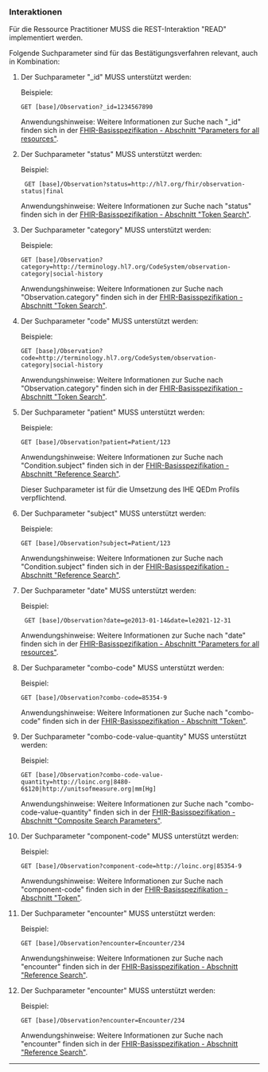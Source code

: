 ### Interaktionen

Für die Ressource Practitioner MUSS die REST-Interaktion "READ" implementiert werden.

Folgende Suchparameter sind für das Bestätigungsverfahren relevant, auch in Kombination:

1. Der Suchparameter "_id" MUSS unterstützt werden:

    Beispiele:

    ```GET [base]/Observation?_id=1234567890```

     Anwendungshinweise: Weitere Informationen zur Suche nach "_id" finden sich in der [FHIR-Basisspezifikation - Abschnitt "Parameters for all resources"](https://www.hl7.org/fhir/R4/search.html#all).

1. Der Suchparameter "status" MUSS unterstützt werden:

   Beispiel:

   ``` GET [base]/Observation?status=http://hl7.org/fhir/observation-status|final```

   Anwendungshinweise: Weitere Informationen zur Suche nach "status"
   finden sich in der [FHIR-Basisspezifikation - Abschnitt "Token Search"](https://hl7.org/fhir/R4/search.html#token).

1. Der Suchparameter "category" MUSS unterstützt werden:

    Beispiele:

    ```GET [base]/Observation?category=http://terminology.hl7.org/CodeSystem/observation-category|social-history```

    Anwendungshinweise: Weitere Informationen zur Suche nach "Observation.category" finden sich in der [FHIR-Basisspezifikation - Abschnitt "Token Search"](https://hl7.org/fhir/R4/search.html#token).

1. Der Suchparameter "code" MUSS unterstützt werden:

   Beispiele:

   ```GET [base]/Observation?code=http://terminology.hl7.org/CodeSystem/observation-category|social-history```

   Anwendungshinweise: Weitere Informationen zur Suche nach "Observation.category" finden sich in der [FHIR-Basisspezifikation - Abschnitt "Token Search"](https://hl7.org/fhir/R4/search.html#token).

1. Der Suchparameter "patient" MUSS unterstützt werden:

   Beispiele:

   ```GET [base]/Observation?patient=Patient/123```

   Anwendungshinweise: Weitere Informationen zur Suche nach "Condition.subject" finden sich in der [FHIR-Basisspezifikation - Abschnitt "Reference Search"](https://www.hl7.org/fhir/R4/search.html#reference).

   Dieser Suchparameter ist für die Umsetzung des IHE QEDm Profils verpflichtend.

1. Der Suchparameter "subject" MUSS unterstützt werden:

   Beispiele:

   ```GET [base]/Observation?subject=Patient/123```

   Anwendungshinweise: Weitere Informationen zur Suche nach "Condition.subject" finden sich in der [FHIR-Basisspezifikation - Abschnitt "Reference Search"](https://www.hl7.org/fhir/R4/search.html#reference).

1. Der Suchparameter "date" MUSS unterstützt werden:

   Beispiel:

   ``` GET [base]/Observation?date=ge2013-01-14&date=le2021-12-31```

   Anwendungshinweise: Weitere Informationen zur Suche nach "date"
   finden sich in der [FHIR-Basisspezifikation - Abschnitt "Parameters for all resources"](https://www.hl7.org/fhir/R4/search.html#all).

1. Der Suchparameter "combo-code" MUSS unterstützt werden:

   Beispiel:

   ```GET [base]/Observation?combo-code=85354-9```

   Anwendungshinweise: Weitere Informationen zur Suche nach "combo-code" finden sich in der [FHIR-Basisspezifikation - Abschnitt "Token"](https://www.hl7.org/fhir/R4/search.html#token).

1. Der Suchparameter "combo-code-value-quantity" MUSS unterstützt werden:

   Beispiel:

   ```GET [base]/Observation?combo-code-value-quantity=http://loinc.org|8480-6$120|http://unitsofmeasure.org|mm[Hg]```

   Anwendungshinweise: Weitere Informationen zur Suche nach "combo-code-value-quantity" finden sich in der [FHIR-Basisspezifikation - Abschnitt "Composite Search Parameters"](https://www.hl7.org/fhir/R4/search.html#combining).

1. Der Suchparameter "component-code" MUSS unterstützt werden:

   Beispiel:

   ```GET [base]/Observation?component-code=http://loinc.org|85354-9```

   Anwendungshinweise: Weitere Informationen zur Suche nach "component-code" finden sich in der [FHIR-Basisspezifikation - Abschnitt "Token"](https://www.hl7.org/fhir/R4/search.html#token).

1. Der Suchparameter "encounter" MUSS unterstützt werden:

   Beispiel:

   ```GET [base]/Observation?encounter=Encounter/234```

   Anwendungshinweise: Weitere Informationen zur Suche nach "encounter" finden sich in der [FHIR-Basisspezifikation - Abschnitt "Reference Search"](https://www.hl7.org/fhir/R4/search.html#reference).

1. Der Suchparameter "encounter" MUSS unterstützt werden:

   Beispiel:

   ```GET [base]/Observation?encounter=Encounter/234```

   Anwendungshinweise: Weitere Informationen zur Suche nach "encounter" finden sich in der [FHIR-Basisspezifikation - Abschnitt "Reference Search"](https://www.hl7.org/fhir/R4/search.html#reference).

---
